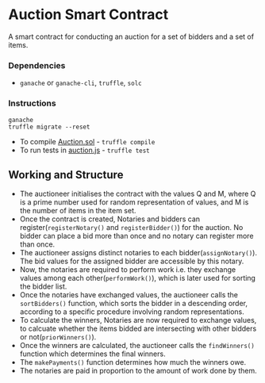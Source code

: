 # Auction Smart Contract
A smart contract for conducting an auction for a set of bidders and a set of items.

### Dependencies
* `ganache`  or  `ganache-cli`, `truffle`, `solc`

### Instructions
```
ganache
truffle migrate --reset
```
* To compile [Auction.sol](./contracts/Auction.sol) - `truffle compile`
* To run tests in [auction.js](./test/auction.js) - `truffle test`

## Working and Structure
* The auctioneer initialises the contract with the values Q and M, where Q is a prime number used for random representation of values, and M is the number of items in the item set.
* Once the contract is created, Notaries and bidders can register(`registerNotary()` and `registerBidder()`) for the auction. No bidder can place a bid more than once and no notary can register more than once.
* The auctioneer assigns distinct notaries to each bidder(`assignNotary()`). The bid values for the assigned bidder are accessible by this notary.
* Now, the notaries are required to perform work i.e. they exchange values among each other(`performWork()`), which is later used for sorting the bidder list.
* Once the notaries have exchanged values, the auctioneer calls the `sortBidders()` function, which sorts the bidder in a descending order, according to a specific procedure involving random representations.
* To calculate the winners, Notaries are now required to exchange values, to calcuate whether the items bidded are intersecting with other bidders or not(`priorWinners()`).
* Once the winners are calculated, the auctioneer calls the  `findWinners()` function which determines the final winners.
* The `makePayments()` function determines how much the winners owe.
* The notaries are paid in proportion to the amount of work done by them.